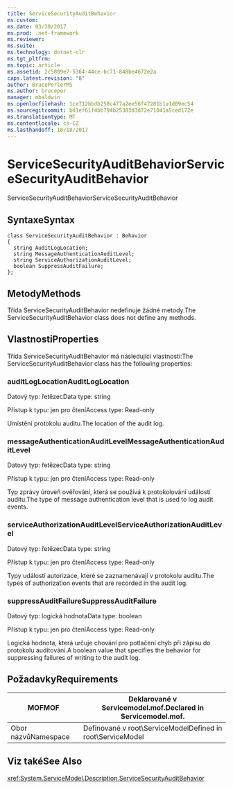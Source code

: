 ```yaml
---
title: ServiceSecurityAuditBehavior
ms.custom: 
ms.date: 03/30/2017
ms.prod: .net-framework
ms.reviewer: 
ms.suite: 
ms.technology: dotnet-clr
ms.tgt_pltfrm: 
ms.topic: article
ms.assetid: 2c5809e7-5364-44ce-bc71-848be4672e2a
caps.latest.revision: "8"
author: BrucePerlerMS
ms.author: bruceper
manager: mbaldwin
ms.openlocfilehash: 1ce712bbdb258c477a2ee56f47281b1a1d09ec54
ms.sourcegitcommit: bd1ef61f4bb794b25383d3d72e71041a5ced172e
ms.translationtype: MT
ms.contentlocale: cs-CZ
ms.lasthandoff: 10/18/2017
---
```

# <a name="servicesecurityauditbehavior"></a><span data-ttu-id="da0c6-102">ServiceSecurityAuditBehavior</span><span class="sxs-lookup"><span data-stu-id="da0c6-102">ServiceSecurityAuditBehavior</span></span>
<span data-ttu-id="da0c6-103">ServiceSecurityAuditBehavior</span><span class="sxs-lookup"><span data-stu-id="da0c6-103">ServiceSecurityAuditBehavior</span></span>  
  
## <a name="syntax"></a><span data-ttu-id="da0c6-104">Syntaxe</span><span class="sxs-lookup"><span data-stu-id="da0c6-104">Syntax</span></span>  
  
```  
class ServiceSecurityAuditBehavior : Behavior  
{  
  string AuditLogLocation;  
  string MessageAuthenticationAuditLevel;  
  string ServiceAuthorizationAuditLevel;  
  boolean SuppressAuditFailure;  
};  
```  
  
## <a name="methods"></a><span data-ttu-id="da0c6-105">Metody</span><span class="sxs-lookup"><span data-stu-id="da0c6-105">Methods</span></span>  
 <span data-ttu-id="da0c6-106">Třída ServiceSecurityAuditBehavior nedefinuje žádné metody.</span><span class="sxs-lookup"><span data-stu-id="da0c6-106">The ServiceSecurityAuditBehavior class does not define any methods.</span></span>  
  
## <a name="properties"></a><span data-ttu-id="da0c6-107">Vlastnosti</span><span class="sxs-lookup"><span data-stu-id="da0c6-107">Properties</span></span>  
 <span data-ttu-id="da0c6-108">Třída ServiceSecurityAuditBehavior má následující vlastnosti:</span><span class="sxs-lookup"><span data-stu-id="da0c6-108">The ServiceSecurityAuditBehavior class has the following properties:</span></span>  
  
### <a name="auditloglocation"></a><span data-ttu-id="da0c6-109">auditLogLocation</span><span class="sxs-lookup"><span data-stu-id="da0c6-109">AuditLogLocation</span></span>  
 <span data-ttu-id="da0c6-110">Datový typ: řetězec</span><span class="sxs-lookup"><span data-stu-id="da0c6-110">Data type: string</span></span>  
  
 <span data-ttu-id="da0c6-111">Přístup k typu: jen pro čtení</span><span class="sxs-lookup"><span data-stu-id="da0c6-111">Access type: Read-only</span></span>  
  
 <span data-ttu-id="da0c6-112">Umístění protokolu auditu.</span><span class="sxs-lookup"><span data-stu-id="da0c6-112">The location of the audit log.</span></span>  
  
### <a name="messageauthenticationauditlevel"></a><span data-ttu-id="da0c6-113">messageAuthenticationAuditLevel</span><span class="sxs-lookup"><span data-stu-id="da0c6-113">MessageAuthenticationAuditLevel</span></span>  
 <span data-ttu-id="da0c6-114">Datový typ: řetězec</span><span class="sxs-lookup"><span data-stu-id="da0c6-114">Data type: string</span></span>  
  
 <span data-ttu-id="da0c6-115">Přístup k typu: jen pro čtení</span><span class="sxs-lookup"><span data-stu-id="da0c6-115">Access type: Read-only</span></span>  
  
 <span data-ttu-id="da0c6-116">Typ zprávy úroveň ověřování, která se používá k protokolování událostí auditu.</span><span class="sxs-lookup"><span data-stu-id="da0c6-116">The type of message authentication level that is used to log audit events.</span></span>  
  
### <a name="serviceauthorizationauditlevel"></a><span data-ttu-id="da0c6-117">serviceAuthorizationAuditLevel</span><span class="sxs-lookup"><span data-stu-id="da0c6-117">ServiceAuthorizationAuditLevel</span></span>  
 <span data-ttu-id="da0c6-118">Datový typ: řetězec</span><span class="sxs-lookup"><span data-stu-id="da0c6-118">Data type: string</span></span>  
  
 <span data-ttu-id="da0c6-119">Přístup k typu: jen pro čtení</span><span class="sxs-lookup"><span data-stu-id="da0c6-119">Access type: Read-only</span></span>  
  
 <span data-ttu-id="da0c6-120">Typy událostí autorizace, které se zaznamenávají v protokolu auditu.</span><span class="sxs-lookup"><span data-stu-id="da0c6-120">The types of authorization events that are recorded in the audit log.</span></span>  
  
### <a name="suppressauditfailure"></a><span data-ttu-id="da0c6-121">suppressAuditFailure</span><span class="sxs-lookup"><span data-stu-id="da0c6-121">SuppressAuditFailure</span></span>  
 <span data-ttu-id="da0c6-122">Datový typ: logická hodnota</span><span class="sxs-lookup"><span data-stu-id="da0c6-122">Data type: boolean</span></span>  
  
 <span data-ttu-id="da0c6-123">Přístup k typu: jen pro čtení</span><span class="sxs-lookup"><span data-stu-id="da0c6-123">Access type: Read-only</span></span>  
  
 <span data-ttu-id="da0c6-124">Logická hodnota, která určuje chování pro potlačení chyb při zápisu do protokolu auditování.</span><span class="sxs-lookup"><span data-stu-id="da0c6-124">A boolean value that specifies the behavior for suppressing failures of writing to the audit log.</span></span>  
  
## <a name="requirements"></a><span data-ttu-id="da0c6-125">Požadavky</span><span class="sxs-lookup"><span data-stu-id="da0c6-125">Requirements</span></span>  
  
|<span data-ttu-id="da0c6-126">MOF</span><span class="sxs-lookup"><span data-stu-id="da0c6-126">MOF</span></span>|<span data-ttu-id="da0c6-127">Deklarované v Servicemodel.mof.</span><span class="sxs-lookup"><span data-stu-id="da0c6-127">Declared in Servicemodel.mof.</span></span>|  
|---------|-----------------------------------|  
|<span data-ttu-id="da0c6-128">Obor názvů</span><span class="sxs-lookup"><span data-stu-id="da0c6-128">Namespace</span></span>|<span data-ttu-id="da0c6-129">Definované v root\ServiceModel</span><span class="sxs-lookup"><span data-stu-id="da0c6-129">Defined in root\ServiceModel</span></span>|  
  
## <a name="see-also"></a><span data-ttu-id="da0c6-130">Viz také</span><span class="sxs-lookup"><span data-stu-id="da0c6-130">See Also</span></span>  
 <xref:System.ServiceModel.Description.ServiceSecurityAuditBehavior>
